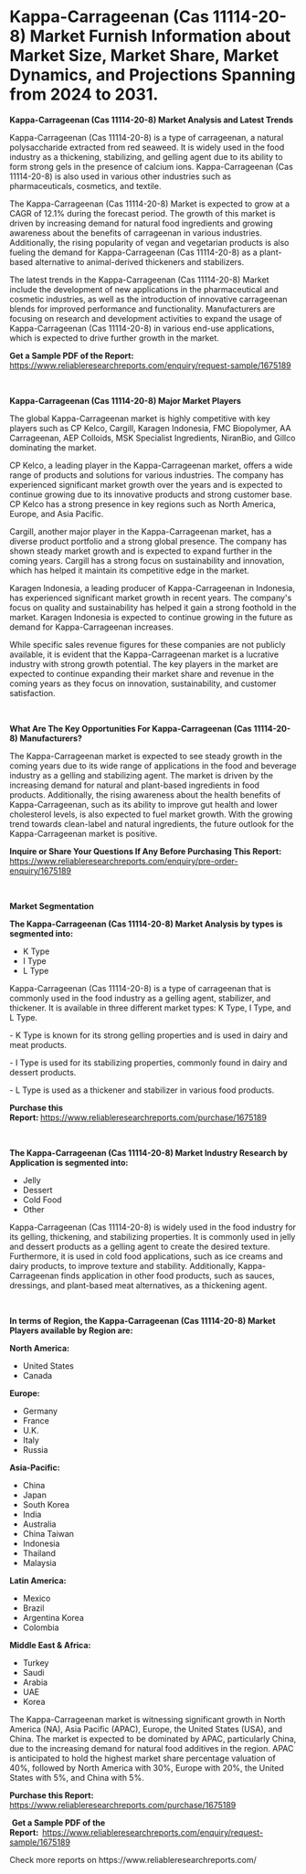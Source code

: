 <p><h1>Kappa-Carrageenan (Cas 11114-20-8) Market Furnish Information about Market Size, Market Share, Market Dynamics, and Projections Spanning from 2024 to 2031.</h1></p><p><strong>Kappa-Carrageenan (Cas 11114-20-8) Market Analysis and Latest Trends</strong></p>
<p><p>Kappa-Carrageenan (Cas 11114-20-8) is a type of carrageenan, a natural polysaccharide extracted from red seaweed. It is widely used in the food industry as a thickening, stabilizing, and gelling agent due to its ability to form strong gels in the presence of calcium ions. Kappa-Carrageenan (Cas 11114-20-8) is also used in various other industries such as pharmaceuticals, cosmetics, and textile.</p><p>The Kappa-Carrageenan (Cas 11114-20-8) Market is expected to grow at a CAGR of 12.1% during the forecast period. The growth of this market is driven by increasing demand for natural food ingredients and growing awareness about the benefits of carrageenan in various industries. Additionally, the rising popularity of vegan and vegetarian products is also fueling the demand for Kappa-Carrageenan (Cas 11114-20-8) as a plant-based alternative to animal-derived thickeners and stabilizers.</p><p>The latest trends in the Kappa-Carrageenan (Cas 11114-20-8) Market include the development of new applications in the pharmaceutical and cosmetic industries, as well as the introduction of innovative carrageenan blends for improved performance and functionality. Manufacturers are focusing on research and development activities to expand the usage of Kappa-Carrageenan (Cas 11114-20-8) in various end-use applications, which is expected to drive further growth in the market.</p></p>
<p><strong>Get a Sample PDF of the Report:&nbsp;</strong> <a href="https://www.reliableresearchreports.com/enquiry/request-sample/1675189">https://www.reliableresearchreports.com/enquiry/request-sample/1675189</a></p>
<p>&nbsp;</p>
<p><strong>Kappa-Carrageenan (Cas 11114-20-8) Major Market Players</strong></p>
<p><p>The global Kappa-Carrageenan market is highly competitive with key players such as CP Kelco, Cargill, Karagen Indonesia, FMC Biopolymer, AA Carrageenan, AEP Colloids, MSK Specialist Ingredients, NiranBio, and Gillco dominating the market. </p><p>CP Kelco, a leading player in the Kappa-Carrageenan market, offers a wide range of products and solutions for various industries. The company has experienced significant market growth over the years and is expected to continue growing due to its innovative products and strong customer base. CP Kelco has a strong presence in key regions such as North America, Europe, and Asia Pacific.</p><p>Cargill, another major player in the Kappa-Carrageenan market, has a diverse product portfolio and a strong global presence. The company has shown steady market growth and is expected to expand further in the coming years. Cargill has a strong focus on sustainability and innovation, which has helped it maintain its competitive edge in the market.</p><p>Karagen Indonesia, a leading producer of Kappa-Carrageenan in Indonesia, has experienced significant market growth in recent years. The company's focus on quality and sustainability has helped it gain a strong foothold in the market. Karagen Indonesia is expected to continue growing in the future as demand for Kappa-Carrageenan increases.</p><p>While specific sales revenue figures for these companies are not publicly available, it is evident that the Kappa-Carrageenan market is a lucrative industry with strong growth potential. The key players in the market are expected to continue expanding their market share and revenue in the coming years as they focus on innovation, sustainability, and customer satisfaction.</p></p>
<p>&nbsp;</p>
<p><strong>What Are The Key Opportunities For Kappa-Carrageenan (Cas 11114-20-8) Manufacturers?</strong></p>
<p><p>The Kappa-Carrageenan market is expected to see steady growth in the coming years due to its wide range of applications in the food and beverage industry as a gelling and stabilizing agent. The market is driven by the increasing demand for natural and plant-based ingredients in food products. Additionally, the rising awareness about the health benefits of Kappa-Carrageenan, such as its ability to improve gut health and lower cholesterol levels, is also expected to fuel market growth. With the growing trend towards clean-label and natural ingredients, the future outlook for the Kappa-Carrageenan market is positive.</p></p>
<p><strong>Inquire or Share Your Questions If Any Before Purchasing This Report:</strong> <a href="https://www.reliableresearchreports.com/enquiry/pre-order-enquiry/1675189">https://www.reliableresearchreports.com/enquiry/pre-order-enquiry/1675189</a></p>
<p>&nbsp;</p>
<p><strong>Market Segmentation</strong></p>
<p><strong>The Kappa-Carrageenan (Cas 11114-20-8) Market Analysis by types is segmented into:</strong></p>
<p><ul><li>K Type</li><li>I Type</li><li>L Type</li></ul></p>
<p><p>Kappa-Carrageenan (Cas 11114-20-8) is a type of carrageenan that is commonly used in the food industry as a gelling agent, stabilizer, and thickener. It is available in three different market types: K Type, I Type, and L Type. </p><p>- K Type is known for its strong gelling properties and is used in dairy and meat products.</p><p>- I Type is used for its stabilizing properties, commonly found in dairy and dessert products.</p><p>- L Type is used as a thickener and stabilizer in various food products.</p></p>
<p><strong>Purchase this Report:&nbsp;</strong><a href="https://www.reliableresearchreports.com/purchase/1675189">https://www.reliableresearchreports.com/purchase/1675189</a></p>
<p>&nbsp;</p>
<p><strong>The Kappa-Carrageenan (Cas 11114-20-8) Market Industry Research by Application is segmented into:</strong></p>
<p><ul><li>Jelly</li><li>Dessert</li><li>Cold Food</li><li>Other</li></ul></p>
<p><p>Kappa-Carrageenan (Cas 11114-20-8) is widely used in the food industry for its gelling, thickening, and stabilizing properties. It is commonly used in jelly and dessert products as a gelling agent to create the desired texture. Furthermore, it is used in cold food applications, such as ice creams and dairy products, to improve texture and stability. Additionally, Kappa-Carrageenan finds application in other food products, such as sauces, dressings, and plant-based meat alternatives, as a thickening agent.</p></p>
<p>&nbsp;</p>
<p><strong>In terms of Region, the Kappa-Carrageenan (Cas 11114-20-8) Market Players available by Region are:</strong></p>
<p>
    <p> <strong> North America: </strong>
        <ul>
            <li>United States</li>
            <li>Canada</li>
        </ul>
        </p> 
    <p> <strong> Europe: </strong>
        <ul>
            <li>Germany</li>
            <li>France</li>
            <li>U.K.</li>
            <li>Italy</li>
            <li>Russia</li>
        </ul>
        </p> 
    <p> <strong> Asia-Pacific: </strong>
        <ul>
            <li>China</li>
            <li>Japan</li>
            <li>South Korea</li>
            <li>India</li>
            <li>Australia</li>
            <li>China Taiwan</li>
            <li>Indonesia</li>
            <li>Thailand</li>
            <li>Malaysia</li>
        </ul>
        </p> 
    <p> <strong> Latin America: </strong>
        <ul>
            <li>Mexico</li>
            <li>Brazil</li>
            <li>Argentina Korea</li>
            <li>Colombia</li>
        </ul>
        </p> 
    <p> <strong> Middle East & Africa: </strong>
        <ul>
            <li>Turkey</li>
            <li>Saudi</li>
            <li>Arabia</li>
            <li>UAE</li>
            <li>Korea</li>
        </ul>
    </p>
    </p>
<p><p>The Kappa-Carrageenan market is witnessing significant growth in North America (NA), Asia Pacific (APAC), Europe, the United States (USA), and China. The market is expected to be dominated by APAC, particularly China, due to the increasing demand for natural food additives in the region. APAC is anticipated to hold the highest market share percentage valuation of 40%, followed by North America with 30%, Europe with 20%, the United States with 5%, and China with 5%.</p></p>
<p><strong>Purchase this Report: </strong><a href="https://www.reliableresearchreports.com/purchase/1675189">https://www.reliableresearchreports.com/purchase/1675189</a></p>
<p>&nbsp;<strong>Get a Sample PDF of the Report:&nbsp;&nbsp;</strong><a href="https://www.reliableresearchreports.com/enquiry/request-sample/1675189">https://www.reliableresearchreports.com/enquiry/request-sample/1675189</a></p>
<p><strong></strong></p>
<p>Check more reports on https://www.reliableresearchreports.com/</p>